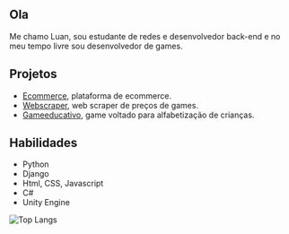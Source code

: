 ## Ola

Me chamo Luan, sou estudante de redes e desenvolvedor back-end e no meu tempo livre sou desenvolvedor de games.

## Projetos

- [Ecommerce](https://www.google.com), plataforma de ecommerce.
- [Webscraper](https://www.github.com), web scraper de preços de games.
- [Gameeducativo](https://www.wikipedia.org), game voltado para alfabetização de crianças.

## Habilidades

- Python
- Django
- Html, CSS, Javascript
- C#
- Unity Engine

![Top Langs](https://github-readme-stats.vercel.app/api/top-langs/?username=Luan-Marc&&hide_progress=true&theme=dark&bg_color=00000000)
